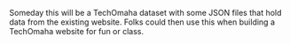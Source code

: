 Someday this will be a TechOmaha dataset with
some JSON files that hold data from the existing website.  Folks could then use this when building a TechOmaha website for fun or class.